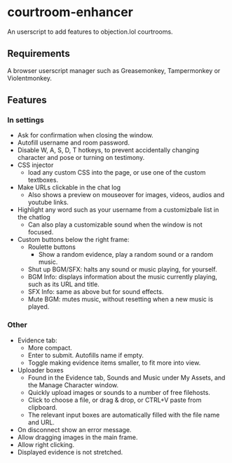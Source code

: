 # courtroom-enhancer
An userscript to add features to objection.lol courtrooms.

## Requirements
A browser userscript manager such as Greasemonkey, Tampermonkey or Violentmonkey.

## Features
### In settings
- Ask for confirmation when closing the window.
- Autofill username and room password.
- Disable W, A, S, D, T hotkeys, to prevent accidentally changing character and pose or turning on testimony.
- CSS injector
  - load any custom CSS into the page, or use one of the custom textboxes.
- Make URLs clickable in the chat log
  - Also shows a preview on mouseover for images, videos, audios and youtube links.
- Highlight any word such as your username from a customizbale list in the chatlog
  - Can also play a customizable sound when the window is not focused.
- Custom buttons below the right frame:
  - Roulette buttons
    - Show a random evidence, play a random sound or a random music.
  - Shut up BGM/SFX: halts any sound or music playing, for yourself.
  - BGM Info: displays information about the music currently playing, such as its URL and title.
  - SFX Info: same as above but for sound effects.
  - Mute BGM: mutes music, without resetting when a new music is played.
  
### Other
- Evidence tab:
  - More compact.
  - Enter to submit. Autofills name if empty.
  - Toggle making evidence items smaller, to fit more into view.
- Uploader boxes
  - Found in the Evidence tab, Sounds and Music under My Assets, and the Manage Character window.
  - Quickly upload images or sounds to a number of free filehosts.
  - Click to choose a file, or drag & drop, or CTRL+V paste from clipboard.
  - The relevant input boxes are automatically filled with the file name and URL.
- On disconnect show an error message.
- Allow dragging images in the main frame.
- Allow right clicking.
- Displayed evidence is not stretched.
